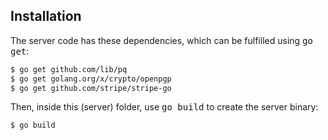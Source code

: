 ## Installation

The server code has these dependencies, which can be fulfilled using <tt>go get</tt>:

```sh
$ go get github.com/lib/pq
$ go get golang.org/x/crypto/openpgp
$ go get github.com/stripe/stripe-go
```

Then, inside this (server) folder, use <tt>go build</tt> to create the server binary:

```sh
$ go build
```
